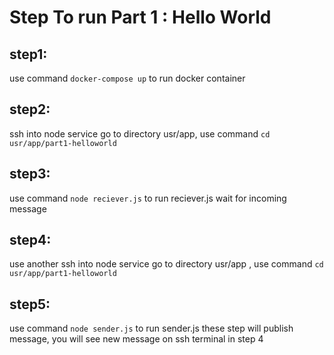 # Step To run Part 1 : Hello World
  ## step1: 
  use command `docker-compose up` to run docker container
  ## step2: 
  ssh into node service go to directory usr/app, use command `cd usr/app/part1-helloworld`
  ## step3: 
  use command `node reciever.js` to run reciever.js wait for incoming message
  ## step4: 
  use another ssh into node service go to directory usr/app , use command `cd usr/app/part1-helloworld`
  ## step5: 
  use command `node sender.js` to run sender.js these step will publish message,  you will see new message on ssh terminal in step 4
